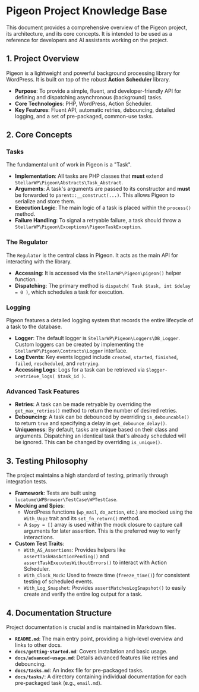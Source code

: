 # Pigeon Project Knowledge Base

This document provides a comprehensive overview of the Pigeon project, its architecture, and its core concepts. It is intended to be used as a reference for developers and AI assistants working on the project.

## 1. Project Overview

Pigeon is a lightweight and powerful background processing library for WordPress. It is built on top of the robust **Action Scheduler** library.

- **Purpose**: To provide a simple, fluent, and developer-friendly API for defining and dispatching asynchronous (background) tasks.
- **Core Technologies**: PHP, WordPress, Action Scheduler.
- **Key Features**: Fluent API, automatic retries, debouncing, detailed logging, and a set of pre-packaged, common-use tasks.

## 2. Core Concepts

### Tasks

The fundamental unit of work in Pigeon is a "Task".

- **Implementation**: All tasks are PHP classes that **must** extend `StellarWP\Pigeon\Abstracts\Task_Abstract`.
- **Arguments**: A task's arguments are passed to its constructor and **must** be forwarded to `parent::__construct(...)`. This allows Pigeon to serialize and store them.
- **Execution Logic**: The main logic of a task is placed within the `process()` method.
- **Failure Handling**: To signal a retryable failure, a task should throw a `StellarWP\Pigeon\Exceptions\PigeonTaskException`.

### The Regulator

The `Regulator` is the central class in Pigeon. It acts as the main API for interacting with the library.

- **Accessing**: It is accessed via the `StellarWP\Pigeon\pigeon()` helper function.
- **Dispatching**: The primary method is `dispatch( Task $task, int $delay = 0 )`, which schedules a task for execution.

### Logging

Pigeon features a detailed logging system that records the entire lifecycle of a task to the database.

- **Logger**: The default logger is `StellarWP\Pigeon\Loggers\DB_Logger`. Custom loggers can be created by implementing the `StellarWP\Pigeon\Contracts\Logger` interface.
- **Log Events**: Key events logged include `created`, `started`, `finished`, `failed`, `rescheduled`, and `retrying`.
- **Accessing Logs**: Logs for a task can be retrieved via `$logger->retrieve_logs( $task_id )`.

### Advanced Task Features

- **Retries**: A task can be made retryable by overriding the `get_max_retries()` method to return the number of desired retries.
- **Debouncing**: A task can be debounced by overriding `is_debouncable()` to return `true` and specifying a delay in `get_debounce_delay()`.
- **Uniqueness**: By default, tasks are unique based on their class and arguments. Dispatching an identical task that's already scheduled will be ignored. This can be changed by overriding `is_unique()`.

## 3. Testing Philosophy

The project maintains a high standard of testing, primarily through integration tests.

- **Framework**: Tests are built using `lucatume\WPBrowser\TestCase\WPTestCase`.
- **Mocking and Spies**:
    - WordPress functions (`wp_mail`, `do_action`, etc.) are mocked using the `With_Uopz` trait and its `set_fn_return()` method.
    - A `$spy = []` array is used within the mock closure to capture call arguments for later assertion. This is the preferred way to verify interactions.
- **Custom Test Traits**:
    - `With_AS_Assertions`: Provides helpers like `assertTaskHasActionPending()` and `assertTaskExecutesWithoutErrors()` to interact with Action Scheduler.
    - `With_Clock_Mock`: Used to freeze time (`freeze_time()`) for consistent testing of scheduled events.
    - `With_Log_Snapshot`: Provides `assertMatchesLogSnapshot()` to easily create and verify the entire log output for a task.

## 4. Documentation Structure

Project documentation is crucial and is maintained in Markdown files.

- **`README.md`**: The main entry point, providing a high-level overview and links to other docs.
- **`docs/getting-started.md`**: Covers installation and basic usage.
- **`docs/advanced-usage.md`**: Details advanced features like retries and debouncing.
- **`docs/tasks.md`**: An index file for pre-packaged tasks.
- **`docs/tasks/`**: A directory containing individual documentation for each pre-packaged task (e.g., `email.md`).
